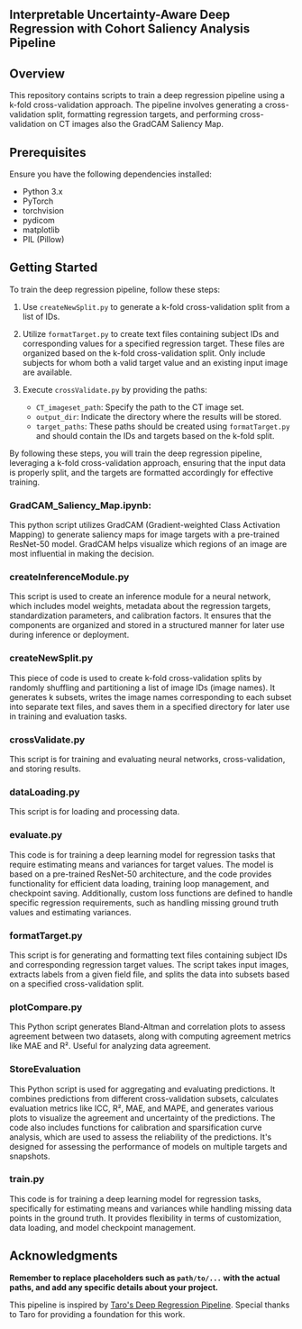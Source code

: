 
## Interpretable Uncertainty-Aware Deep Regression with Cohort Saliency Analysis Pipeline

## Overview

This repository contains scripts to train a deep regression pipeline using a k-fold cross-validation approach. The pipeline involves generating a cross-validation split, formatting regression targets, and performing cross-validation on CT images also the GradCAM Saliency Map.

## Prerequisites

Ensure you have the following dependencies installed:

- Python 3.x
- PyTorch
- torchvision
- pydicom
- matplotlib
- PIL (Pillow)

## Getting Started

To train the deep regression pipeline, follow these steps:

1. Use `createNewSplit.py` to generate a k-fold cross-validation split from a list of IDs.

2. Utilize `formatTarget.py` to create text files containing subject IDs and corresponding values for a specified regression target. These files are organized based on the k-fold cross-validation split. Only include subjects for whom both a valid target value and an existing input image are available.

3. Execute `crossValidate.py` by providing the paths:
   - `CT_imageset_path`: Specify the path to the CT image set.
   - `output_dir`: Indicate the directory where the results will be stored.
   - `target_paths`: These paths should be created using `formatTarget.py` and should contain the IDs and targets based on the k-fold split.

By following these steps, you will train the deep regression pipeline, leveraging a k-fold cross-validation approach, ensuring that the input data is properly split, and the targets are formatted accordingly for effective training.



### GradCAM_Saliency_Map.ipynb: 
This python script utilizes GradCAM (Gradient-weighted Class Activation Mapping) to generate saliency maps for image targets with a pre-trained ResNet-50 model. GradCAM helps visualize which regions of an image are most influential in making the decision.

### createInferenceModule.py
This script is used to create an inference module for a neural network, which includes model weights, metadata about the regression targets, standardization parameters, and calibration factors. It ensures that the components are organized and stored in a structured manner for later use during inference or deployment.

### createNewSplit.py
This piece of code is used to create k-fold cross-validation splits by randomly shuffling and partitioning a list of image IDs (image names). It generates k subsets, writes the image names corresponding to each subset into separate text files, and saves them in a specified directory for later use in training and evaluation tasks.

### crossValidate.py
This script  is for training and evaluating neural networks, cross-validation, and storing results.

### dataLoading.py 
This script is for loading and processing data.

### evaluate.py
This code is for training a deep learning model for regression tasks that require estimating means and variances for target values. The model is based on a pre-trained ResNet-50 architecture, and the code provides functionality for efficient data loading, training loop management, and checkpoint saving. Additionally, custom loss functions are defined to handle specific regression requirements, such as handling missing ground truth values and estimating variances.

### formatTarget.py
This  script is for generating and formatting text files containing subject IDs and corresponding regression target values. The script takes input images, extracts labels from a given field file, and splits the data into subsets based on a specified cross-validation split.

### plotCompare.py
This Python script generates Bland-Altman and correlation plots to assess agreement between two datasets, along with computing agreement metrics like MAE and R². Useful for analyzing data agreement.

### StoreEvaluation
This Python script is used for aggregating and evaluating predictions. It combines predictions from different cross-validation subsets, calculates evaluation metrics like ICC, R², MAE, and MAPE, and generates various plots to visualize the agreement and uncertainty of the predictions. The code also includes functions for calibration and sparsification curve analysis, which are used to assess the reliability of the predictions. It's designed for assessing the performance of models on multiple targets and snapshots.

### train.py
This code is  for training a deep learning model for regression tasks, specifically for estimating means and variances while handling missing data points in the ground truth. It provides flexibility in terms of customization, data loading, and model checkpoint management.

## Acknowledgments

**Remember to replace placeholders such as `path/to/...` with the actual paths, and add any specific details about your project.**

This pipeline is inspired by [Taro's Deep Regression Pipeline](https://github.com/tarolangner/ukb_mimir). Special thanks to Taro for providing a foundation for this work.
